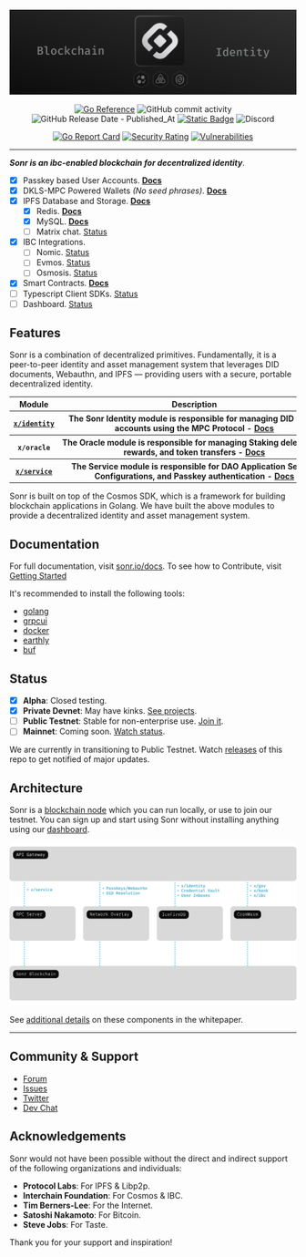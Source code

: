 #

[![Sonr Logo Banner](.github/assets/public/img/core-cover.png)](https://sonr.io)

<div style="text-align: center;">

[![Go Reference](https://pkg.go.dev/badge/github.com/sonrhq/sonr.svg)](https://pkg.go.dev/github.com/sonrhq/sonr)
![GitHub commit activity](https://img.shields.io/github/commit-activity/w/didao-org/sonr)
![GitHub Release Date - Published_At](https://img.shields.io/github/release-date/sonrhq/sonr)
[![Static Badge](https://img.shields.io/badge/homepage-sonr.io-blue?style=flat-square)](https://sonr.io)
![Discord](https://img.shields.io/discord/843061375160156170?logo=discord&label=Discord%20Chat)

[![Go Report Card](https://goreportcard.com/badge/github.com/sonrhq/sonr)](https://goreportcard.com/report/github.com/sonrhq/sonr)
[![Security Rating](https://sonarcloud.io/api/project_badges/measure?project=sonrhq_sonr&metric=security_rating)](https://sonarcloud.io/summary/new_code?id=sonr-io_sonr)
[![Vulnerabilities](https://sonarcloud.io/api/project_badges/measure?project=sonrhq_sonr&metric=vulnerabilities)](https://sonarcloud.io/summary/new_code?id=sonr-io_sonr)

</div>

---

**_Sonr is an ibc-enabled blockchain for decentralized identity_**.

- [x] Passkey based User Accounts. [**Docs**](https://sonr.io/docs/guides/database)
- [x] DKLS-MPC Powered Wallets _(No seed phrases)_. [**Docs**](https://sonr.io/docs/guides/auth)
- [x] IPFS Database and Storage. [**Docs**](https://sonr.io/docs/guides/storage)
  - [x] Redis. [**Docs**](https://sonr.io/docs/guides/api#rest-api-overview)
  - [x] MySQL. [**Docs**](https://sonr.io/docs/guides/api#graphql-api-overview)
  - [ ] Matrix chat. [Status](https://github.com/sonrhq/sonr/issues/783)
- [x] IBC Integrations.
  - [ ] Nomic. [Status](https://github.com/sonrhq/sonr/issues/784)
  - [ ] Evmos. [Status](https://github.com/sonrhq/sonr/issues/785)
  - [ ] Osmosis. [Status](https://github.com/sonrhq/sonr/issues/786)
- [x] Smart Contracts. [**Docs**](https://sonr.io/docs/guides/storage)
- [ ] Typescript Client SDKs. [Status](https://github.com/sonr-io/front/milestone/2)
- [ ] Dashboard. [Status](https://github.com/sonr-io/front/milestone/1)

## Features

Sonr is a combination of decentralized primitives. Fundamentally, it is a peer-to-peer identity and asset management system that leverages DID documents, Webauthn, and IPFS — providing users with a secure, portable decentralized identity.

<table style="table-layout:fixed; white-space: nowrap;">
  <tr>
    <th>Module</th>
    <th colspan=4>Description</th>
  </tr>
  <tr>
    <th><code><a href="https://github.com/sonrhq/sonr/x/identity">x/identity</a></code></th>
    <th colspan=4>
    The Sonr Identity module is responsible for managing DID based <br />
    accounts using the MPC Protocol - <a href="https://sonr.io/whitepaper">Docs</a>
    </th>
  </tr>
  <tr>
    <th><code>x/oracle</code></th>
    <th colspan=4>
    The Oracle module is responsible for managing Staking delegations <br />
    rewards, and token transfers - <a href="https://sonr.io/whitepaper">Docs</a>
    </th>
  </tr>
  <tr>
    <th><code><a href="https://github.com/sonrhq/sonr/x/service">x/service</a></code></th>
    <th colspan=4>
    The Service module is responsible for DAO Application Service <br />
    Configurations, and Passkey authentication - <a href="https://sonr.io/whitepaper">Docs</a>
    </th>
  </tr>
</table>

Sonr is built on top of the Cosmos SDK, which is a framework for building blockchain applications in Golang. We have built the above modules to provide a decentralized identity and asset management system.

## Documentation

For full documentation, visit [sonr.io/docs](https://sonr.io/docs). To see how to Contribute, visit [Getting Started](./docs/contribution/DEVELOPERS.md)

It's recommended to install the following tools:

- [golang](https://golang.org/doc/install)
- [grpcui](https://github.com/fullstorydev/grpcui)
- [docker](https://docs.docker.com/get-docker/)
- [earthly](https://earthly.dev/get-earthly)
- [buf](https://docs.buf.build/installation)

## Status

- [x] **Alpha**: Closed testing.
- [x] **Private Devnet**: May have kinks. [See projects](https://sonr.io/dashboard).
- [ ] **Public Testnet**: Stable for non-enterprise use. [Join it](https://sonr.io/dashboard).
- [ ] **Mainnet**: Coming soon. [Watch status](https://sonr.io/docs/guides/getting-started/features#feature-status).

We are currently in transitioning to Public Testnet. Watch [releases](https://github.com/sonrhq/sonr/releases) of this repo to get notified of major updates.

## Architecture

Sonr is a [blockchain node](https://sonr.io/dashboard) which you can run locally, or use to join our testnet. You can sign up and start using Sonr without installing anything using our [dashboard](https://sonr.io/dashboard).

![Architecture](.github/assets/public/img/architecture.svg)

See [additional details](https://sonr.io/whitepaper) on these components in the whitepaper.

---

## Community & Support

- [Forum](https://github.com/sonrhq/sonr/discussions)
- [Issues](https://github.com/sonrhq/sonr/issues)
- [Twitter](https://sonr.io/twitter)
- [Dev Chat](https://sonr.io/discord)

## Acknowledgements

Sonr would not have been possible without the direct and indirect support of the following organizations and individuals:

- **Protocol Labs**: For IPFS & Libp2p.
- **Interchain Foundation**: For Cosmos & IBC.
- **Tim Berners-Lee**: For the Internet.
- **Satoshi Nakamoto**: For Bitcoin.
- **Steve Jobs**: For Taste.

Thank you for your support and inspiration!
